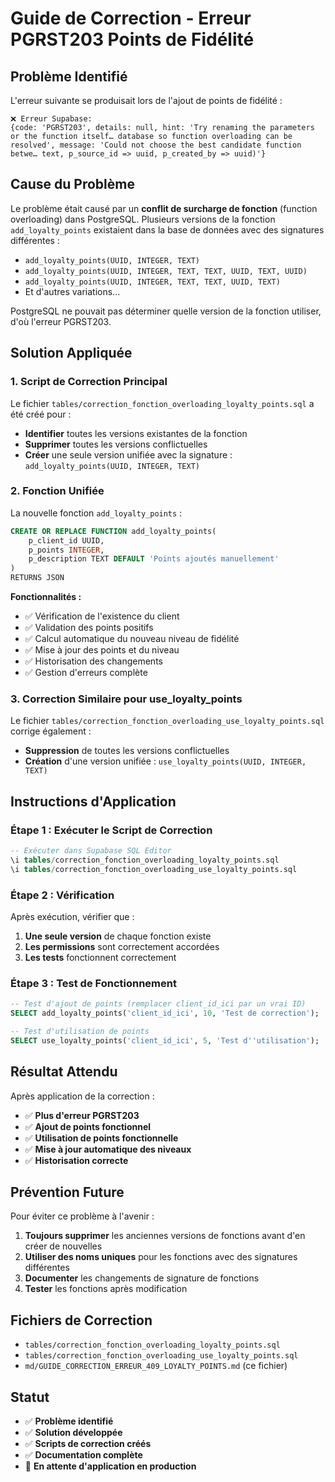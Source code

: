 # Guide de Correction - Erreur PGRST203 Points de Fidélité

## Problème Identifié

L'erreur suivante se produisait lors de l'ajout de points de fidélité :

```
❌ Erreur Supabase: 
{code: 'PGRST203', details: null, hint: 'Try renaming the parameters or the function itself… database so function overloading can be resolved', message: 'Could not choose the best candidate function betwe… text, p_source_id => uuid, p_created_by => uuid)'}
```

## Cause du Problème

Le problème était causé par un **conflit de surcharge de fonction** (function overloading) dans PostgreSQL. Plusieurs versions de la fonction `add_loyalty_points` existaient dans la base de données avec des signatures différentes :

- `add_loyalty_points(UUID, INTEGER, TEXT)`
- `add_loyalty_points(UUID, INTEGER, TEXT, TEXT, UUID, TEXT, UUID)`
- `add_loyalty_points(UUID, INTEGER, TEXT, TEXT, UUID, TEXT)`
- Et d'autres variations...

PostgreSQL ne pouvait pas déterminer quelle version de la fonction utiliser, d'où l'erreur PGRST203.

## Solution Appliquée

### 1. Script de Correction Principal

Le fichier `tables/correction_fonction_overloading_loyalty_points.sql` a été créé pour :

- **Identifier** toutes les versions existantes de la fonction
- **Supprimer** toutes les versions conflictuelles
- **Créer** une seule version unifiée avec la signature : `add_loyalty_points(UUID, INTEGER, TEXT)`

### 2. Fonction Unifiée

La nouvelle fonction `add_loyalty_points` :

```sql
CREATE OR REPLACE FUNCTION add_loyalty_points(
    p_client_id UUID,
    p_points INTEGER,
    p_description TEXT DEFAULT 'Points ajoutés manuellement'
)
RETURNS JSON
```

**Fonctionnalités :**
- ✅ Vérification de l'existence du client
- ✅ Validation des points positifs
- ✅ Calcul automatique du nouveau niveau de fidélité
- ✅ Mise à jour des points et du niveau
- ✅ Historisation des changements
- ✅ Gestion d'erreurs complète

### 3. Correction Similaire pour use_loyalty_points

Le fichier `tables/correction_fonction_overloading_use_loyalty_points.sql` corrige également :

- **Suppression** de toutes les versions conflictuelles
- **Création** d'une version unifiée : `use_loyalty_points(UUID, INTEGER, TEXT)`

## Instructions d'Application

### Étape 1 : Exécuter le Script de Correction

```sql
-- Exécuter dans Supabase SQL Editor
\i tables/correction_fonction_overloading_loyalty_points.sql
\i tables/correction_fonction_overloading_use_loyalty_points.sql
```

### Étape 2 : Vérification

Après exécution, vérifier que :

1. **Une seule version** de chaque fonction existe
2. **Les permissions** sont correctement accordées
3. **Les tests** fonctionnent correctement

### Étape 3 : Test de Fonctionnement

```sql
-- Test d'ajout de points (remplacer client_id_ici par un vrai ID)
SELECT add_loyalty_points('client_id_ici', 10, 'Test de correction');

-- Test d'utilisation de points
SELECT use_loyalty_points('client_id_ici', 5, 'Test d''utilisation');
```

## Résultat Attendu

Après application de la correction :

- ✅ **Plus d'erreur PGRST203**
- ✅ **Ajout de points fonctionnel**
- ✅ **Utilisation de points fonctionnelle**
- ✅ **Mise à jour automatique des niveaux**
- ✅ **Historisation correcte**

## Prévention Future

Pour éviter ce problème à l'avenir :

1. **Toujours supprimer** les anciennes versions de fonctions avant d'en créer de nouvelles
2. **Utiliser des noms uniques** pour les fonctions avec des signatures différentes
3. **Documenter** les changements de signature de fonctions
4. **Tester** les fonctions après modification

## Fichiers de Correction

- `tables/correction_fonction_overloading_loyalty_points.sql`
- `tables/correction_fonction_overloading_use_loyalty_points.sql`
- `md/GUIDE_CORRECTION_ERREUR_409_LOYALTY_POINTS.md` (ce fichier)

## Statut

- ✅ **Problème identifié**
- ✅ **Solution développée**
- ✅ **Scripts de correction créés**
- ✅ **Documentation complète**
- 🔄 **En attente d'application en production**
